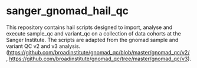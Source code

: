 # sanger_gnomad_hail_qc

This repository contains hail scripts designed to import, analyse and execute sample_qc and variant_qc on a collection of data cohorts at the Sanger Institute. 
The scripts are adapted from the gnomad sample and variant QC v2 and v3 analysis. (https://github.com/broadinstitute/gnomad_qc/blob/master/gnomad_qc/v2/ , https://github.com/broadinstitute/gnomad_qc/tree/master/gnomad_qc/v3).

